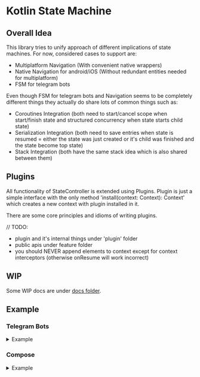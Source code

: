 # Kotlin State Machine

## Overall Idea

This library tries to unify approach of different implications of 
state machines. For now, considered cases to support are:

- Multiplatform Navigation (With convenient native wrappers)
- Native Navigation for android/iOS (Without redundant entities needed for multiplatform)
- FSM for telegram bots

Even though FSM for telegram bots and Navigation seems to be completely 
different things they actually do share lots of common things such as:

- Coroutines Integration (both need to start/cancel scope when start/finish state and structured concurrency when state starts child state)
- Serialization Integration (both need to save entries when state is resumed = 
either the state was just created or it's child was finished and the state become top state)
- Stack Integration (both have the same stack idea which is also shared between them)

## Plugins

All functionality of StateController is extended using Plugins. Plugin is just a simple interface with
the only method 'install(context: Context): Context' which creates a new context with plugin
installed in it.

There are some core principles and idioms of writing plugins.


// TODO:

- plugin and it's internal things under 'plugin' folder
- public apis under feature folder
- you should NEVER append elements to context except for context interceptors (otherwise onResume will work incorrect)

## WIP

Some WIP docs are under [docs folder](docs).

## Example

### Telegram Bots

<details>
  <summary>Example</summary>

```kotlin
package ksm.ktgbotapi.example

import dev.inmo.tgbotapi.bot.TelegramBot
import dev.inmo.tgbotapi.extensions.utils.types.buttons.replyKeyboard
import dev.inmo.tgbotapi.types.buttons.SimpleKeyboardButton
import dev.inmo.tgbotapi.types.message.abstracts.PrivateContentMessage
import dev.inmo.tgbotapi.types.update.MessageUpdate
import kotlinx.coroutines.flow.Flow
import ksm.context.finish
import ksm.finish
import ksm.kotlinx.serialization.plugin.KotlinxSerializationPlugin
import ksm.ktgbotapi.*
import ksm.ktgbotapi.match.command
import ksm.ktgbotapi.match.exact
import ksm.state.builder.StateRouteScope
import ksm.state.builder.states
import ksm.state.launch
import ksm.state.name.named

const val MAIN_STATE = "MainState"
const val MAIN_MENU_STATE = "MainMenuState"
const val STATE_A = "MainMenuState"
const val STATE_B = "MainMenuState"

val MessageUpdate.peerKey: TelegramPeerKey get() {
    val message = data as PrivateContentMessage<*>
    val id = message.chat.id
    return TelegramPeerKey(id.chatId.long.toString())
}

suspend fun start(
    bot: TelegramBot,
    updates: Flow<MessageUpdate>
) {
    val fsm = TelegramBotStateMachine {
        install(KotlinxSerializationPlugin())

        states {
            main()
            mainMenu()
            stateA()
            stateB()
        }
    }

    fsm.start(
        startStateName = MAIN_STATE,
        telegramBot = bot,
        updates = updates,
        key = MessageUpdate::peerKey
    )
}

fun StateRouteScope.main() = named(MAIN_STATE) {
    execute {
        sendMessage(
            text = "Hello, ${user.firstName}! Choose an option using buttons below:",
            replyMarkup = replyKeyboard(oneTimeKeyboard = true) {
                +SimpleKeyboardButton(text = "Launch StateA")
                +SimpleKeyboardButton(text = "Launch StateB")
            }
        )
        controller.launch(MAIN_MENU_STATE)
    }
}

fun StateRouteScope.mainMenu() = named(MAIN_MENU_STATE) {
    execute {
        matchMessage {
            exact("Launch StateA") { controller.launch(STATE_A) }
            exact("Launch StateB") { controller.launch(STATE_B) }
            command("cancel") { controller.finish() }
        }
    }
}

fun StateRouteScope.stateA() = named(STATE_A) {
    execute { sendMessage("StateA!") }
}

fun StateRouteScope.stateB() = named(STATE_B) {
    execute { sendMessage("StateB!") }
}
```

</details>

### Compose

<details>
  <summary>Example</summary>

```kotlin
package ksm.compose.example

import androidx.compose.runtime.Composable
import androidx.compose.runtime.LaunchedEffect
import app.meetacy.di.DI
import ksm.mdi.di
import ksm.mdi.plugin.DIPlugin
import kotlinx.coroutines.flow.Flow
import kotlinx.coroutines.flow.emptyFlow
import ksm.compose.Content
import ksm.compose.example.MainViewModel.Action
import ksm.compose.host.StateHost
import ksm.compose.rememberStateController
import ksm.kotlinx.serialization.plugin.KotlinxSerializationPlugin
import ksm.state.builder.StateRouteScope
import ksm.state.builder.states
import ksm.state.data.receive
import ksm.state.launch
import ksm.state.name.named

class MainViewModel {
    val actions: Flow<Action> = emptyFlow()

    sealed interface Action {
        data object RouteDetails : Action
    }
}

data class DetailsParameters(val info: String)

const val MAIN_STATE = "MainState"
const val DETAILS_STATE = "DetailsState"

@Composable
fun AppContent(di: DI) {
    val controller = rememberStateController {
        install(KotlinxSerializationPlugin())
        install(DIPlugin(di))

        states {
            main()
            details()
        }
    }

    StateHost(
        controller = controller,
        startStateName = MAIN_STATE
    )
}

fun StateRouteScope.main() = named(MAIN_STATE) {
    Content {
        val viewModel: MainViewModel = controller.di.viewModel()

        LaunchedEffect(viewModel) {
            viewModel.actions.collect { action ->
                when (action) {
                    Action.RouteDetails -> controller.launch(
                        name = DETAILS_STATE,
                        data = DetailsParameters(info = "Test")
                    )
                }
            }
        }
    }
}

fun StateRouteScope.details() = named(DETAILS_STATE) {
    Content {
        val parameters: DetailsParameters = controller.receive()

        LaunchedEffect(Unit) {
            println(parameters)
        }
    }
}
```

</details>
